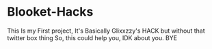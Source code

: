 # Blooket-Hacks
This Is my First project, It's Basically Glixxzzy's HACK but without that twitter box thing
So, this could help you, IDK about you. BYE
